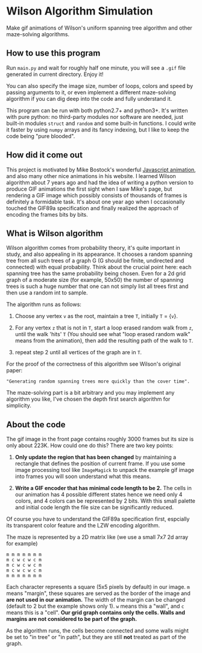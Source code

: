 # Wilson Algorithm Simulation

Make gif animations of Wilson's uniform spanning tree algorithm and other maze-solving algorithms.


## How to use this program

Run `main.py` and wait for roughly half one minute, you will see a `.gif` file generated in current directory. Enjoy it!

You can also specify the image size, number of loops, colors and speed by passing arguments to it, or even implement a different maze-solving algorithm if you can dig deep into the code and fully understand it.

This program can be run with both python2.7+ and python3+. It's written with pure python: no third-party modules nor software are needed, just built-in modules `struct` and `random` and some built-in functions. I could write it faster by using `numpy` arrays and its fancy indexing, but I like to keep the code being "pure blooded".

## How did it come out

This project is motivated by Mike Bostock's wonderful [Javascript animation](https://bl.ocks.org/mbostock/11357811), and also many other nice animations in his website. I learned Wilson algorithm about 7 years ago and had the idea of writing a python version to produce GIF animations the first sight when I saw Mike's page, but rendering a GIF image which possibly consists of thousands of frames is definitely a formidable task. It's about one year ago when I occasionally touched the GIF89a specification and finally realized the approach of encoding the frames bits by bits.

## What is Wilson algorithm

Wilson algorithm comes from probability theory, it's quite important in study, and also appealing in its appearance. It chooses a random spanning tree from all such trees of a graph G (G should be finite, undirected and connected) with equal probability. Think about the crucial point here: each spanning tree has the same probability being chosen. Even for a 2d grid graph of a moderate size (for example, 50x50) the number of spanning trees is such a huge number that one can not simply list all trees first and then use a random int to sample.

The algorithm runs as follows:

1. Choose any vertex `v` as the root, maintain a tree `T`, initially `T` = {`v`}.

2. For any vertex `z` that is not in `T`, start a loop erased random walk from `z`, until the walk 'hits' `T` (You should see what "loop erased random walk" means from the animation), then add the resulting path of the walk to `T`.

3. repeat step 2 until all vertices of the graph are in `T`. 

For the proof of the correctness of this algorithm see Wilson's original paper:

    "Generating random spanning trees more quickly than the cover time".

The maze-solving part is a bit arbitrary and you may implement any algorithm you like, I've chosen the depth first search algorithm for simplicity.


## About the code

The gif image in the front page contains roughly 3000 frames but its size is only about 223K. How could one do this? There are two key points:

1. **Only update the region that has been changed** by maintaining a rectangle that defines the position of current frame. If you use some image processing tool like `ImageMagick` to unpack the example gif image into frames you will soon understand what this means.

2. **Write a GIF encoder that has minimal code length to be 2.** The cells in our animation has 4 possible different states hence we need only 4 colors, and 4 colors can be represented by 2 bits. With this small palette and initial code length the file size can be significantly reduced. 

Of course you have to understand the GIF89a specification first, espcially its transparent color feature and the LZW encoding algorithm.

The maze is represented by a 2D matrix like (we use a small 7x7 2d array for example)

```
m m m m m m m
m c w c w c m
m c w c w c m
m c w c w c m
m m m m m m m
```

Each character represents a square (5x5 pixels by default) in our image. `m` means "margin", these squares are served as the border of the image and **are not used in our animation.** The width of the margin can be changed (default to 2 but the example shows only 1). `w` means this a "wall", and `c` means this is a "cell". **Our grid graph contains only the cells. Walls and margins are not considered to be part of the graph.**

As the algorithm runs, the cells become connected and some walls might be set to "in tree" or "in path", but they are still **not** treated as part of the graph.
